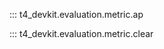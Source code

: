 <!-- prettier-ignore-start -->
::: t4_devkit.evaluation.metric.ap

::: t4_devkit.evaluation.metric.clear
<!-- prettier-ignore-end -->
